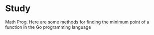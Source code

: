 # Study
Math Prog.
Here are some methods for finding the minimum point of a function in the Go programming language
